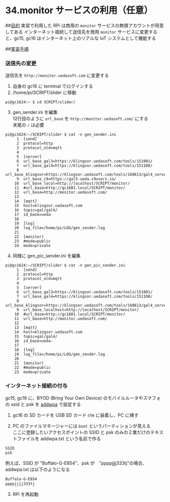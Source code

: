 # 34.monitor サービスの利用（任意）

##<u>目的</u>
実習で利用した RPi は商用の `monitor` サービスの無償アカウントが用意してある
インターネット接続して送信先を商用 `monitor` サービスに変更すると、gc15, gc16 はインターネット上のリアルな IoT システムとして機能する

##<u>実習手順</u>

### 送信先の変更
送信先を `http://monitor.uedasoft.com` に変更する

1. 自身の gc16 に terminal でログインする
2. /home/pi/SCRIPT/slider に移動  
```
pi@gc1624:~ $ cd SCRIPT/slider/
```

3. gen_sender.ini を編集  
12行目のように `url_base` を `http://monitor.uedasoft.com/` にする  
末尾の `/` は必要   
```
pi@gc1624:~/SCRIPT/slider $ cat -n gen_sender.ini
     1	[send]
     2	protocol=http
     3	protocol_old=mqtt
     4
     5	[server]
     6	url_base_gal3=https://klingsor.uedasoft.com/tools/151001/
     7	url_base_gal4=https://klingsor.uedasoft.com/tools/151108/
     8	url_base_klingsor=https://klingsor.uedasoft.com/tools/160613/gal4_server/
     9	url_base_c9=https://gal5-ueda.c9users.io/
    10	url_base_local=http://localhost/SCRIPT/monitor/
    11	#url_base=http://gc1601.local/SCRIPT/monitor/
    12	url_base=http://monitor.uedasoft.com/
    13
    14	[mqtt]
    15	host=klingsor.uedasoft.com
    16	topic=gal/gal4/
    17	id_base=ueda-
    18
    19	[log]
    20	log_file=/home/pi/LOG/gen_sender.log
    21
    22	[monitor]
    23	#mode=public
    24	mode=private
```
4. 同様に gen_pic_sender.ini を編集  
```
pi@gc1624:~/SCRIPT/slider $ cat -n gen_pic_sender.ini
     1	[send]
     2	protocol=http
     3	protocol_old=mqtt
     4
     5	[server]
     6	url_base_gal3=https://klingsor.uedasoft.com/tools/151001/
     7	url_base_gal4=https://klingsor.uedasoft.com/tools/151108/
     8	url_base_klingsor=https://klingsor.uedasoft.com/tools/160613/gal4_server/
     9	url_base_localhost=http://localhost/SCRIPT/monitor/
    10	#url_base=http://gc1601.local/SCRIPT/monitor/
    11	url_base=http://monitor.uedasoft.com/
    12
    13	[mqtt]
    14	host=klingsor.uedasoft.com
    15	topic=gal/gal4/
    16	id_base=ueda-
    17
    18	[log]
    19	log_file=/home/pi/LOG/gen_sender.log
    20
    21	[monitor]
    22	#mode=public
    23	mode=private
```

### インターネット接続の付与
gc15, gc16 に、BYOD (Bring Your Own Device) のモバイルルータやスマフォの ssid と psk を [addwpa](12_wifi.md) で設定する

1. gc16 の SD カードを USB SD カード r/w に装着し、PC に挿す

2. PC のファイルマネージャーには `boot` というパーティションが見える  
ここに登録したいアクセスポイントの SSID と psk のみの２業だけのテキストファイルを addwpa.txt という名前で作る  
```bash:/boot/addwpa.txt
SSID
psk
```  
例えば、SSID が "Buffalo-G-E854"、psk が　"ppppjjjj333tj"の場合、addwpa.txt は以下のようになる  
```bash:/boot/addwpa.txt
Buffalo-G-E854
ppppjjjj333tj
```

3. RPi を再起動
